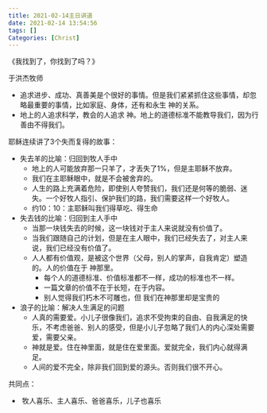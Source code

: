 ```yaml
---
title: 2021-02-14主日讲道
date: 2021-02-14 13:54:56
tags: []
Categories: [Christ]
---
```




《我找到了，你找到了吗？》

 于洪杰牧师

- 追求进步、成功、真善美是个很好的事情。但是我们紧紧抓住这些事情，却忽略最重要的事情，比如家庭、身体，还有和永生 神的关系。
- 地上的人追求科学，教会的人追求 神。地上的道德标准不能教导我们，因为行善由不得我们。



耶稣连续讲了3个失而复得的故事：

- 失去羊的比喻：归回到牧人手中
  - 地上的人可能放弃那一只羊了，才丢失了1%，但是主耶稣不放弃。
  - 我们在主耶稣眼中，就是不会被舍弃的。
  - 人生的路上充满着危险，即使别人夸赞我们，我们还是何等的脆弱、迷失。一个好牧人指引、保护我们的路，我们需要这样一个好牧人。
  - 约10：10：主耶稣叫我们得草吃、得生命
- 失去钱的比喻：归回到主人手中
  - 当那一块钱失去的时候，这一块钱对于主人来说就没有价值了。
  - 当我们跟随自己的计划，但是在主人眼中，我们已经失去了，对主人来说，我们已经没有价值了。
  - 人人都有价值观，是被这个世界（父母，别人的掌声，自我肯定）塑造的。人的价值在于 神那里。
    - 每个人的道德标准、价值标准都不一样，成功的标准也不一样。
    - 一篇文章的价值不在于长短，在于内容。
    - 别人觉得我们朽木不可雕也，但 我们在神那里却是宝贵的
- 浪子的比喻：解决人生满足的问题
  - 人真的需要爱。小儿子很像我们，追求不受拘束的自由、自我满足的快乐，不考虑爸爸、别人的感受，但是小儿子忽略了我们人的内心深处需要爱，需要父亲。
  -  神就是爱。住在神里面，就是住在爱里面。爱就完全，我们内心就得满足。
  - 人间的爱不完全，除非我们回到爱的源头。否则我们很不开心。

共同点：

- ​	牧人喜乐、主人喜乐、爸爸喜乐，儿子也喜乐